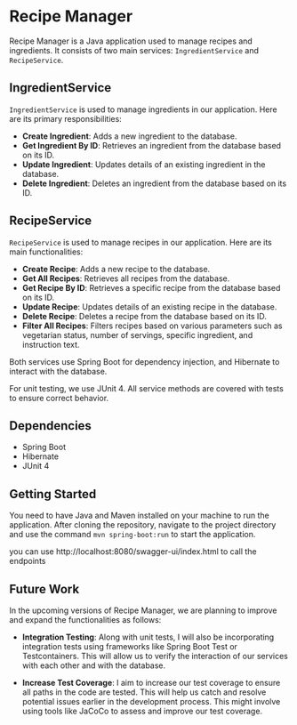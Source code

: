 
# Recipe Manager

Recipe Manager is a Java application used to manage recipes and ingredients. It consists of two main services: `IngredientService` and `RecipeService`.

## IngredientService

`IngredientService` is used to manage ingredients in our application. Here are its primary responsibilities:

- **Create Ingredient**: Adds a new ingredient to the database.
- **Get Ingredient By ID**: Retrieves an ingredient from the database based on its ID.
- **Update Ingredient**: Updates details of an existing ingredient in the database.
- **Delete Ingredient**: Deletes an ingredient from the database based on its ID.

## RecipeService

`RecipeService` is used to manage recipes in our application. Here are its main functionalities:

- **Create Recipe**: Adds a new recipe to the database.
- **Get All Recipes**: Retrieves all recipes from the database.
- **Get Recipe By ID**: Retrieves a specific recipe from the database based on its ID.
- **Update Recipe**: Updates details of an existing recipe in the database.
- **Delete Recipe**: Deletes a recipe from the database based on its ID.
- **Filter All Recipes**: Filters recipes based on various parameters such as vegetarian status, number of servings, specific ingredient, and instruction text.

Both services use Spring Boot for dependency injection, and Hibernate to interact with the database.

For unit testing, we use JUnit 4. All service methods are covered with tests to ensure correct behavior.

## Dependencies

- Spring Boot
- Hibernate
- JUnit 4

## Getting Started

You need to have Java and Maven installed on your machine to run the application. After cloning the repository, navigate to the project directory and use the command `mvn spring-boot:run` to start the application.

you can use http://localhost:8080/swagger-ui/index.html to call the endpoints 

## Future Work

In the upcoming versions of Recipe Manager, we are planning to improve and expand the functionalities as follows:

- **Integration Testing**: Along with unit tests, I will also be incorporating integration tests using frameworks like Spring Boot Test or Testcontainers. This will allow us to verify the interaction of our services with each other and with the database.

- **Increase Test Coverage**: I aim to increase our test coverage to ensure all paths in the code are tested. This will help us catch and resolve potential issues earlier in the development process. This might involve using tools like JaCoCo to assess and improve our test coverage.

